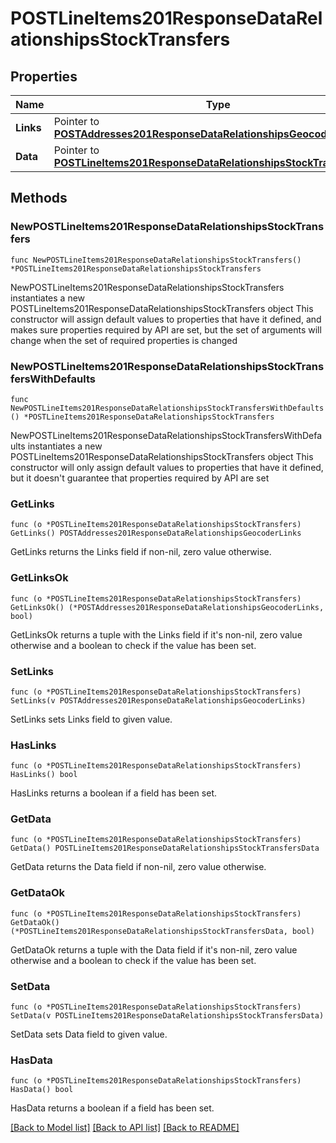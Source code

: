 # POSTLineItems201ResponseDataRelationshipsStockTransfers

## Properties

Name | Type | Description | Notes
------------ | ------------- | ------------- | -------------
**Links** | Pointer to [**POSTAddresses201ResponseDataRelationshipsGeocoderLinks**](POSTAddresses201ResponseDataRelationshipsGeocoderLinks.md) |  | [optional] 
**Data** | Pointer to [**POSTLineItems201ResponseDataRelationshipsStockTransfersData**](POSTLineItems201ResponseDataRelationshipsStockTransfersData.md) |  | [optional] 

## Methods

### NewPOSTLineItems201ResponseDataRelationshipsStockTransfers

`func NewPOSTLineItems201ResponseDataRelationshipsStockTransfers() *POSTLineItems201ResponseDataRelationshipsStockTransfers`

NewPOSTLineItems201ResponseDataRelationshipsStockTransfers instantiates a new POSTLineItems201ResponseDataRelationshipsStockTransfers object
This constructor will assign default values to properties that have it defined,
and makes sure properties required by API are set, but the set of arguments
will change when the set of required properties is changed

### NewPOSTLineItems201ResponseDataRelationshipsStockTransfersWithDefaults

`func NewPOSTLineItems201ResponseDataRelationshipsStockTransfersWithDefaults() *POSTLineItems201ResponseDataRelationshipsStockTransfers`

NewPOSTLineItems201ResponseDataRelationshipsStockTransfersWithDefaults instantiates a new POSTLineItems201ResponseDataRelationshipsStockTransfers object
This constructor will only assign default values to properties that have it defined,
but it doesn't guarantee that properties required by API are set

### GetLinks

`func (o *POSTLineItems201ResponseDataRelationshipsStockTransfers) GetLinks() POSTAddresses201ResponseDataRelationshipsGeocoderLinks`

GetLinks returns the Links field if non-nil, zero value otherwise.

### GetLinksOk

`func (o *POSTLineItems201ResponseDataRelationshipsStockTransfers) GetLinksOk() (*POSTAddresses201ResponseDataRelationshipsGeocoderLinks, bool)`

GetLinksOk returns a tuple with the Links field if it's non-nil, zero value otherwise
and a boolean to check if the value has been set.

### SetLinks

`func (o *POSTLineItems201ResponseDataRelationshipsStockTransfers) SetLinks(v POSTAddresses201ResponseDataRelationshipsGeocoderLinks)`

SetLinks sets Links field to given value.

### HasLinks

`func (o *POSTLineItems201ResponseDataRelationshipsStockTransfers) HasLinks() bool`

HasLinks returns a boolean if a field has been set.

### GetData

`func (o *POSTLineItems201ResponseDataRelationshipsStockTransfers) GetData() POSTLineItems201ResponseDataRelationshipsStockTransfersData`

GetData returns the Data field if non-nil, zero value otherwise.

### GetDataOk

`func (o *POSTLineItems201ResponseDataRelationshipsStockTransfers) GetDataOk() (*POSTLineItems201ResponseDataRelationshipsStockTransfersData, bool)`

GetDataOk returns a tuple with the Data field if it's non-nil, zero value otherwise
and a boolean to check if the value has been set.

### SetData

`func (o *POSTLineItems201ResponseDataRelationshipsStockTransfers) SetData(v POSTLineItems201ResponseDataRelationshipsStockTransfersData)`

SetData sets Data field to given value.

### HasData

`func (o *POSTLineItems201ResponseDataRelationshipsStockTransfers) HasData() bool`

HasData returns a boolean if a field has been set.


[[Back to Model list]](../README.md#documentation-for-models) [[Back to API list]](../README.md#documentation-for-api-endpoints) [[Back to README]](../README.md)


